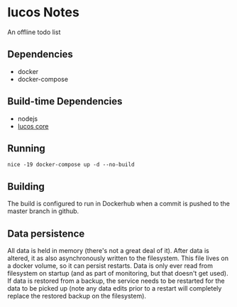 # lucos Notes
An offline todo list

## Dependencies
* docker
* docker-compose

## Build-time Dependencies
* nodejs
* [lucos core](https://github.com/lucas42/lucos_core)

## Running
`nice -19 docker-compose up -d --no-build`

## Building
The build is configured to run in Dockerhub when a commit is pushed to the master branch in github.

## Data persistence
All data is held in memory (there's not a great deal of it).  After data is altered, it as also asynchronously written to the filesystem.  This file lives on a docker volume, so it can persist restarts.  Data is only ever read from filesystem on startup (and as part of monitoring, but that doesn't get used).  If data is restored from a backup, the service needs to be restarted for the data to be picked up (note any data edits prior to a restart will completely replace the restored backup on the filesystem).